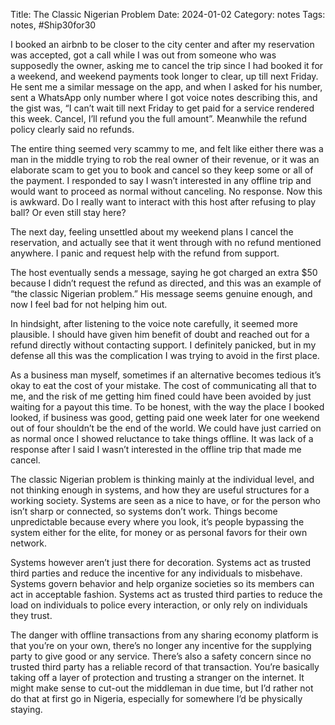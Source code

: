Title: The Classic Nigerian Problem
Date: 2024-01-02
Category: notes
Tags: notes, #Ship30for30

I booked an airbnb to be closer to the city center and after my reservation was accepted, got a call while I was out from someone who was supposedly the owner, asking me to cancel the trip since I had booked it for a weekend, and weekend payments took longer to clear, up till next Friday.
He sent me a similar message on the app, and when I asked for his number, sent a WhatsApp only number where I got voice notes describing this, and the gist was, “I can’t wait till next Friday to get paid for a service rendered this week. Cancel, I’ll refund you the full amount”. Meanwhile the refund policy clearly said no refunds.

The entire thing seemed very scammy to me, and felt like either there was a man in the middle trying to rob the real owner of their revenue, or it was an elaborate scam to get you to book and cancel so they keep some or all of the payment.
I responded to say I wasn’t interested in any offline trip and would want to proceed as normal without canceling. 
No response. Now this is awkward. 
Do I really want to interact with this host after refusing to play ball? Or even still stay here?

The next day, feeling unsettled about my weekend plans I cancel the reservation, and actually see that it went through with no refund mentioned anywhere. I panic and request help with the refund from support.

The host eventually sends a message, saying he got charged an extra $50 because I didn’t request the refund as directed, and this was an example of “the classic Nigerian problem.” His message seems genuine enough, and now I feel bad for not helping him out.

In hindsight, after listening to the voice note carefully, it seemed more plausible. I should have given him benefit of doubt and reached out for a refund directly without contacting support. I definitely panicked, but in my defense all this was the complication I was trying to avoid in the first place.

As a business man myself, sometimes if an alternative becomes tedious it’s okay to eat the cost of your mistake. The cost of communicating all that to me, and the risk of me getting him fined could have been avoided by just waiting for a payout this time. To be honest, with the way the place I booked looked,  if business was good, getting paid one week later for one weekend out of four shouldn’t be the end of the world. We could have just carried on as normal once I showed reluctance to take things offline. It was lack of a response after I said I wasn’t interested in the offline trip that made me cancel.

The classic Nigerian problem is thinking mainly at the individual level, and not thinking enough in systems, and how they are useful structures for a working society. Systems are seen as a nice to have, or for the person who isn’t sharp or connected, so systems don’t work. Things become unpredictable because every where you look, it’s people bypassing the system either for the elite, for money or as personal favors for their own network. 

Systems however aren’t just there for decoration. Systems act as trusted third parties and reduce the incentive for any individuals to misbehave. Systems govern behavior and help organize societies so its members can act in acceptable fashion. Systems act as trusted third parties to reduce the load on individuals to police every interaction, or only rely on individuals they trust.

The danger with offline transactions from any sharing economy platform is that you’re on your own, there’s no longer any incentive for the supplying party to give good or any service. There’s also a safety concern since no trusted third party has a reliable record of that transaction.
You’re basically taking off a layer of protection and trusting a stranger on the internet. It might make sense to cut-out the middleman in due time, but I’d rather not do that at first go in Nigeria, especially for somewhere I’d be physically staying.




